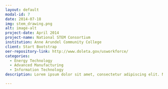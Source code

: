 ```yaml
---
layout: default
modal-id: 7
date: 2014-07-18
img: stem_drawing.png
alt: image-alt
project-date: April 2014
project-name: National STEM Consortium
institution: Anne Arundel Community College
client: Start Bootstrap
oer-repository-link: http://www.doleta.gov/usworkforce/
categories:
  - Energy Technology
  - Advanced Manufacturing
  - Information Technology
description: Lorem ipsum dolor sit amet, consectetur adipiscing elit. Nam facilisis lacus maximus diam finibus imperdiet. Duis nec dolor sit amet tellus ultricies porta. Cras mattis mauris molestie odio convallis, eu laoreet libero condimentum. Quisque porttitor sapien non bibendum aliquet. Fusce venenatis, tellus sed mattis vehicula, arcu lacus aliquet ante, a volutpat nunc tortor a massa. Ut nunc ligula, scelerisque nec eros at, ultrices suscipit augue.

---
```

